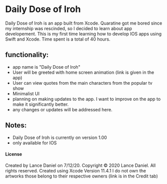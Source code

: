 # Daily Dose of Iroh
Daily Dose of Iroh is an app built from Xcode. Quaratine got me bored since my internship was rescinded, so I decided to learn about app developement. This is my first time learning how to develop IOS apps using Swift and Xcode. Time spent is a total of 40 hours.

## functionality:

 - app name is "Daily Dose of Iroh"
 - User will be greeted with home screen animation (link is given in the app)
 - User can view quotes from the main characters from the popular tv show
 - Minimalist UI
 - planning on making updates to the app. I want to improve on the app to make it significantly better.
 - any changes or updates will be addressed here. 

## Notes:
- Daily Dose of Iroh is currently on version 1.00
- only available for IOS


#### License
Created by Lance Daniel on 7/12/20.
Copyright © 2020 Lance Daniel. All rights reserved. Created using Xcode Version 11.4.1 
I do not own the artworks those belong to their respective owners (link is in the Credit tab)
